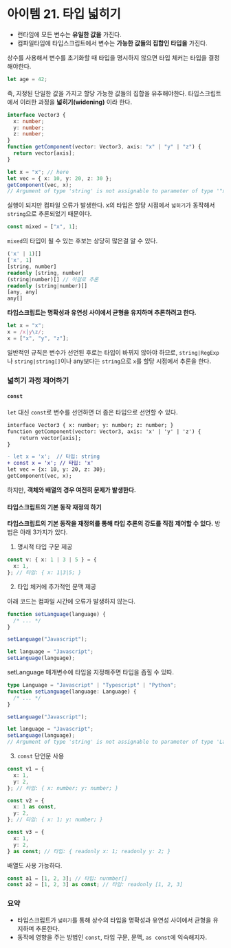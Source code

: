 # 아이템 21. 타입 넓히기

- 런타임에 모든 변수는 **유일한 값을** 가진다.
- 컴파일타임에 타입스크립트에서 변수는 **가능한 값들의 집합인 타입을** 가진다.

상수를 사용해서 변수를 초기화할 때 타입을 명시하지 않으면 타입 체커는 타입을 결정해야한다.

```typescript
let age = 42;
```

즉, 지정된 단일한 값을 가지고 할당 가능한 값들의 집합을 유추해야한다. 타입스크립트에서 이러한 과정을 **넓히기(widening)** 이라 한다.

```typescript
interface Vector3 {
  x: number;
  y: number;
  z: number;
}
function getComponent(vector: Vector3, axis: "x" | "y" | "z") {
  return vector[axis];
}

let x = "x"; // here
let vec = { x: 10, y: 20, z: 30 };
getComponent(vec, x);
// Argument of type 'string' is not assignable to parameter of type '"x" | "y" | "z"'.ts(2345)
```

실행이 되지만 컴파일 오류가 발생한다. x의 타입은 할당 시점에서 `넓히기`가 동작해서 `string`으로 추론되었기 때문이다.

```typescript
const mixed = ["x", 1];
```

`mixed`의 타입이 될 수 있는 후보는 상당히 많은걸 알 수 있다.

```typescript
('x' | 1)[]
['x', 1]
[string, number]
readonly [string, number]
(string|number)[] // 이걸로 추론
readonly (string|number)[]
[any, any]
any[]
```

**타입스크립트는 명확성과 유연성 사이에서 균형을 유지하며 추론하려고 한다.**

```typescript
let x = "x";
x = /x|y\z/;
x = ["x", "y", "z"];
```

일반적인 규칙은 변수가 선언된 후로는 타입이 바뀌지 않아야 하므로, `string|RegExp` 나 `string|string[]`이나 any보다는 `string`으로 `x`를 할당 시점에서 추론을 한다.

### 넓히기 과정 제어하기

#### `const`

`let` 대신 `const`로 변수를 선언하면 더 좁은 타입으로 선언할 수 있다.

```diff
interface Vector3 { x: number; y: number; z: number; }
function getComponent(vector: Vector3, axis: 'x' | 'y' | 'z') {
    return vector[axis];
}

- let x = 'x';  // 타입: string
+ const x = 'x'; // 타입: 'x'
let vec = {x: 10, y: 20, z: 30};
getComponent(vec, x);
```

하지만, **객체와 배열의 경우 여전히 문제가 발생한다.**

#### 타입스크립트의 기본 동작 재정의 하기

**타입스크립트의 기본 동작을 재정의를 통해 타입 추론의 강도를 직접 제어할 수 있다.** 방법은 아래 3가지가 있다.

1. 명시적 타입 구문 제공

```typescript
const v: { x: 1 | 3 | 5 } = {
  x: 1,
}; // 타입: { x: 1|3|5; }
```

2. 타입 체커에 추가적인 문맥 제공

아래 코드는 컴파일 시간에 오류가 발생하지 않는다.

```typescript
function setLanguage(language) {
  /* ... */
}

setLanguage("Javascript");

let language = "Javascript";
setLanguage(language);
```

setLanguage 매개변수에 타입을 지정해주면 타입을 좁힐 수 있따.

```typescript
type Language = "Javascript" | "Typescript" | "Python";
function setLanguage(language: Language) {
  /* ... */
}

setLanguage("Javascript");

let language = "Javascript";
setLanguage(language);
// Argument of type 'string' is not assignable to parameter of type 'Language'.ts(2345)
```

3. `const` 단언문 사용

```typescript
const v1 = {
  x: 1,
  y: 2,
}; // 타입: { x: number; y: number; }

const v2 = {
  x: 1 as const,
  y: 2,
}; // 타입: { x: 1; y: number; }

const v3 = {
  x: 1,
  y: 2,
} as const; // 타입: { readonly x: 1; readonly y: 2; }
```

배열도 사용 가능하다.

```typescript
const a1 = [1, 2, 3]; // 타입: nunmber[]
const a2 = [1, 2, 3] as const; // 타입: readonly [1, 2, 3]
```

### 요약

- 타입스크립트가 `넓히기`를 통해 상수의 타입을 명확성과 유연성 사이에서 균형을 유지하며 추론한다.
- 동작에 영향을 주는 방법인 `const`, 타입 구문, 문맥, `as const`에 익숙해지자.
